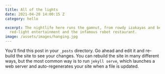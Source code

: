 ```yaml
---
title: All of the lights
date: 2021-04-28 14:00:15 Z
category: hello

excerpt: The nightlife here runs the gamnut, from rowdy izakayas and beer bars, to
  red-light entertainment and the infamous robot restaurant.
image: /assets/images/hanging.jpg
---
```


You’ll find this post in your `_posts` directory. Go ahead and edit it and re-build the site to see your changes. You can rebuild the site in many different ways, but the most common way is to run `jekyll serve`, which launches a web server and auto-regenerates your site when a file is updated.